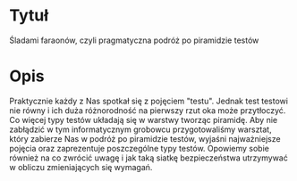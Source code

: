 # Tytuł

Śladami faraonów, czyli pragmatyczna podróż po piramidzie testów

# Opis

Praktycznie każdy z Nas spotkał się z pojęciem "testu". Jednak test testowi nie równy i ich duża różnorodność na pierwszy rzut oka może przytłoczyć. Co więcej typy testów układają się w warstwy tworząc piramidę. Aby nie zabłądzić w tym informatycznym grobowcu przygotowaliśmy warsztat, który zabierze Nas w podróż po piramidzie testów, wyjaśni najważniejsze pojęcia oraz zaprezentuje poszczególne typy testów. Opowiemy sobie również na co zwrócić uwagę i jak taką siatkę bezpieczeństwa utrzymywać w obliczu zmieniających się wymagań.
